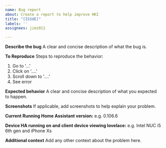 ```yaml
---
name: Bug report
about: Create a report to help improve HKI
title: "[ISSUE]"
labels: ''
assignees: jimz011

---
```


**Describe the bug**
A clear and concise description of what the bug is.

**To Reproduce**
Steps to reproduce the behavior:
1. Go to '...'
2. Click on '....'
3. Scroll down to '....'
4. See error

**Expected behavior**
A clear and concise description of what you expected to happen.

**Screenshots**
If applicable, add screenshots to help explain your problem.

**Current Running Home Assistant version:**
e.g. 0.106.6

**Device HA running on and client device viewing lovelace:**
e.g. Intel NUC i5 6th gen and iPhone Xs

**Additional context**
Add any other context about the problem here.
